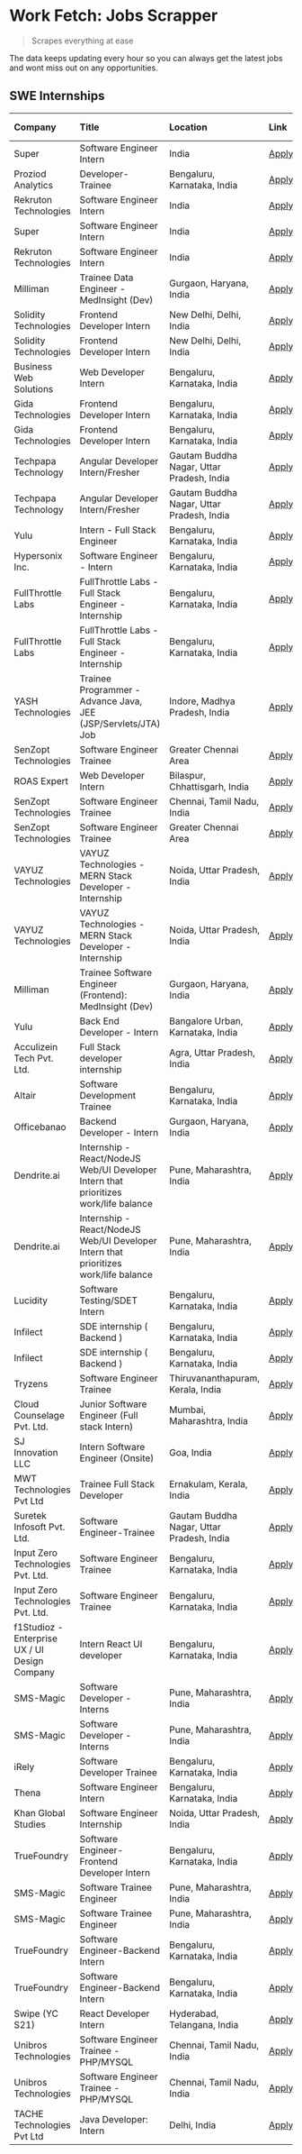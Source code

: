 # Work Fetch: Jobs Scrapper
> Scrapes everything at ease

The data keeps updating every hour so you can always get the latest jobs and wont miss out on any opportunities.

## SWE Internships
<!--START_SECTION:workfetch-->
| Company                                       | Title                                                                                | Location                                  | Link                                                                                                                                                                                                                                                                                               | Date Posted   |
|:----------------------------------------------|:-------------------------------------------------------------------------------------|:------------------------------------------|:---------------------------------------------------------------------------------------------------------------------------------------------------------------------------------------------------------------------------------------------------------------------------------------------------|:--------------|
| Super                                         | Software Engineer Intern                                                             | India                                     | [Apply](https://in.linkedin.com/jobs/view/software-engineer-intern-at-super-3832648104?position=30&pageNum=0&refId=iAolMNpAi4G4kLVUuk8BaQ%3D%3D&trackingId=iIKcAWhXWsHRyw6w%2BOoA5Q%3D%3D&trk=public_jobs_jserp-result_search-card)                                                                | 2024-02-23    |
| Proziod Analytics                             | Developer-Trainee                                                                    | Bengaluru, Karnataka, India               | [Apply](https://in.linkedin.com/jobs/view/developer-trainee-at-proziod-analytics-3838200708?position=37&pageNum=0&refId=iAolMNpAi4G4kLVUuk8BaQ%3D%3D&trackingId=tGYAzQNqetJsCbnFjRSZHQ%3D%3D&trk=public_jobs_jserp-result_search-card)                                                             | 2024-02-23    |
| Rekruton Technologies                         | Software Engineer Intern                                                             | India                                     | [Apply](https://in.linkedin.com/jobs/view/software-engineer-intern-at-rekruton-technologies-3838288724?position=52&pageNum=0&refId=iAolMNpAi4G4kLVUuk8BaQ%3D%3D&trackingId=%2Bz4MpIygFl4t8kr%2BRIp31w%3D%3D&trk=public_jobs_jserp-result_search-card)                                              | 2024-02-23    |
| Super                                         | Software Engineer Intern                                                             | India                                     | [Apply](https://in.linkedin.com/jobs/view/software-engineer-intern-at-super-3832648104?position=5&pageNum=2&refId=qylq8QCxFGH6WxM6bHdZzw%3D%3D&trackingId=PlrCwxI%2FNcVQDNuoPtDC5g%3D%3D&trk=public_jobs_jserp-result_search-card)                                                                 | 2024-02-23    |
| Rekruton Technologies                         | Software Engineer Intern                                                             | India                                     | [Apply](https://in.linkedin.com/jobs/view/software-engineer-intern-at-rekruton-technologies-3838288724?position=3&pageNum=5&refId=c3bogMZ24b3YWQoggGjP2w%3D%3D&trackingId=zT5DVf9bZyi2atnPEc3qTw%3D%3D&trk=public_jobs_jserp-result_search-card)                                                   | 2024-02-23    |
| Milliman                                      | Trainee Data Engineer - MedInsight (Dev)                                             | Gurgaon, Haryana, India                   | [Apply](https://in.linkedin.com/jobs/view/trainee-data-engineer-medinsight-dev-at-milliman-3789275187?position=3&pageNum=7&refId=JwBriin9wxWucGdp%2FoposQ%3D%3D&trackingId=Mjxw1Pe67IyftNnZd3Sgxg%3D%3D&trk=public_jobs_jserp-result_search-card)                                                  | 2024-02-23    |
| Solidity Technologies                         | Frontend Developer Intern                                                            | New Delhi, Delhi, India                   | [Apply](https://in.linkedin.com/jobs/view/frontend-developer-intern-at-solidity-technologies-3831583934?position=58&pageNum=0&refId=iAolMNpAi4G4kLVUuk8BaQ%3D%3D&trackingId=964OkxVIQWR3ynKPvqYoNw%3D%3D&trk=public_jobs_jserp-result_search-card)                                                 | 2024-02-22    |
| Solidity Technologies                         | Frontend Developer Intern                                                            | New Delhi, Delhi, India                   | [Apply](https://in.linkedin.com/jobs/view/frontend-developer-intern-at-solidity-technologies-3831583934?position=9&pageNum=5&refId=c3bogMZ24b3YWQoggGjP2w%3D%3D&trackingId=qnl71Vl03na%2FgYdtzMQRKw%3D%3D&trk=public_jobs_jserp-result_search-card)                                                | 2024-02-22    |
| Business Web Solutions                        | Web Developer Intern                                                                 | Bengaluru, Karnataka, India               | [Apply](https://in.linkedin.com/jobs/view/web-developer-intern-at-business-web-solutions-3835789494?position=25&pageNum=0&refId=iAolMNpAi4G4kLVUuk8BaQ%3D%3D&trackingId=nIvMfBG3XQOmDgoWPfzmNQ%3D%3D&trk=public_jobs_jserp-result_search-card)                                                     | 2024-02-21    |
| Gida Technologies                             | Frontend Developer Intern                                                            | Bengaluru, Karnataka, India               | [Apply](https://in.linkedin.com/jobs/view/frontend-developer-intern-at-gida-technologies-3836040945?position=33&pageNum=0&refId=iAolMNpAi4G4kLVUuk8BaQ%3D%3D&trackingId=a0Nx7jp9OCX3Kg7MXtfRmw%3D%3D&trk=public_jobs_jserp-result_search-card)                                                     | 2024-02-21    |
| Gida Technologies                             | Frontend Developer Intern                                                            | Bengaluru, Karnataka, India               | [Apply](https://in.linkedin.com/jobs/view/frontend-developer-intern-at-gida-technologies-3836040945?position=8&pageNum=2&refId=qylq8QCxFGH6WxM6bHdZzw%3D%3D&trackingId=qziO7Vc8xm6hntt7Zh1hLA%3D%3D&trk=public_jobs_jserp-result_search-card)                                                      | 2024-02-21    |
| Techpapa Technology                           | Angular Developer Intern/Fresher                                                     | Gautam Buddha Nagar, Uttar Pradesh, India | [Apply](https://in.linkedin.com/jobs/view/angular-developer-intern-fresher-at-techpapa-technology-3834305862?position=51&pageNum=0&refId=iAolMNpAi4G4kLVUuk8BaQ%3D%3D&trackingId=AQsrXL246z4Ip31zmtQkdw%3D%3D&trk=public_jobs_jserp-result_search-card)                                            | 2024-02-20    |
| Techpapa Technology                           | Angular Developer Intern/Fresher                                                     | Gautam Buddha Nagar, Uttar Pradesh, India | [Apply](https://in.linkedin.com/jobs/view/angular-developer-intern-fresher-at-techpapa-technology-3834305862?position=2&pageNum=5&refId=c3bogMZ24b3YWQoggGjP2w%3D%3D&trackingId=5jMbGaSRtxdUXPhn%2BR3t%2Bg%3D%3D&trk=public_jobs_jserp-result_search-card)                                         | 2024-02-20    |
| Yulu                                          | Intern - Full Stack Engineer                                                         | Bengaluru, Karnataka, India               | [Apply](https://in.linkedin.com/jobs/view/intern-full-stack-engineer-at-yulu-3834466595?position=10&pageNum=0&refId=iAolMNpAi4G4kLVUuk8BaQ%3D%3D&trackingId=%2FCDxf8yQxQLIVbrFQzozcQ%3D%3D&trk=public_jobs_jserp-result_search-card)                                                               | 2024-02-19    |
| Hypersonix Inc.                               | Software Engineer - Intern                                                           | Bengaluru, Karnataka, India               | [Apply](https://in.linkedin.com/jobs/view/software-engineer-intern-at-hypersonix-inc-3833055982?position=4&pageNum=0&refId=iAolMNpAi4G4kLVUuk8BaQ%3D%3D&trackingId=S2%2FXkdhsRH9KrVX3GwLKYw%3D%3D&trk=public_jobs_jserp-result_search-card)                                                        | 2024-02-18    |
| FullThrottle Labs                             | FullThrottle Labs - Full Stack Engineer - Internship                                 | Bengaluru, Karnataka, India               | [Apply](https://in.linkedin.com/jobs/view/fullthrottle-labs-full-stack-engineer-internship-at-fullthrottle-labs-3829636016?position=55&pageNum=0&refId=iAolMNpAi4G4kLVUuk8BaQ%3D%3D&trackingId=J7MqLJ9nkoYLLYtHo5sTIw%3D%3D&trk=public_jobs_jserp-result_search-card)                              | 2024-02-17    |
| FullThrottle Labs                             | FullThrottle Labs - Full Stack Engineer - Internship                                 | Bengaluru, Karnataka, India               | [Apply](https://in.linkedin.com/jobs/view/fullthrottle-labs-full-stack-engineer-internship-at-fullthrottle-labs-3829636016?position=6&pageNum=5&refId=c3bogMZ24b3YWQoggGjP2w%3D%3D&trackingId=VVFBbb1d3g4NFtKTR7nYXA%3D%3D&trk=public_jobs_jserp-result_search-card)                               | 2024-02-17    |
| YASH Technologies                             | Trainee Programmer - Advance Java, JEE (JSP/Servlets/JTA) Job                        | Indore, Madhya Pradesh, India             | [Apply](https://in.linkedin.com/jobs/view/trainee-programmer-advance-java-jee-jsp-servlets-jta-job-at-yash-technologies-3811759183?position=16&pageNum=0&refId=iAolMNpAi4G4kLVUuk8BaQ%3D%3D&trackingId=t8DbO%2FXYiWi3RI%2FqZ3tQ9A%3D%3D&trk=public_jobs_jserp-result_search-card)                  | 2024-02-13    |
| SenZopt Technologies                          | Software Engineer Trainee                                                            | Greater Chennai Area                      | [Apply](https://in.linkedin.com/jobs/view/software-engineer-trainee-at-senzopt-technologies-3827688781?position=34&pageNum=0&refId=iAolMNpAi4G4kLVUuk8BaQ%3D%3D&trackingId=IXkvDEfsPnML7cj0eM5XIQ%3D%3D&trk=public_jobs_jserp-result_search-card)                                                  | 2024-02-12    |
| ROAS Expert                                   | Web Developer Intern                                                                 | Bilaspur, Chhattisgarh, India             | [Apply](https://in.linkedin.com/jobs/view/web-developer-intern-at-roas-expert-3828189292?position=42&pageNum=0&refId=iAolMNpAi4G4kLVUuk8BaQ%3D%3D&trackingId=%2FKyql6e3u0BlJrHs1964BQ%3D%3D&trk=public_jobs_jserp-result_search-card)                                                              | 2024-02-12    |
| SenZopt Technologies                          | Software Engineer Trainee                                                            | Chennai, Tamil Nadu, India                | [Apply](https://in.linkedin.com/jobs/view/software-engineer-trainee-at-senzopt-technologies-3827686880?position=48&pageNum=0&refId=iAolMNpAi4G4kLVUuk8BaQ%3D%3D&trackingId=CzYt9tkZtsKuOcY3yNqyow%3D%3D&trk=public_jobs_jserp-result_search-card)                                                  | 2024-02-12    |
| SenZopt Technologies                          | Software Engineer Trainee                                                            | Greater Chennai Area                      | [Apply](https://in.linkedin.com/jobs/view/software-engineer-trainee-at-senzopt-technologies-3827688781?position=9&pageNum=2&refId=qylq8QCxFGH6WxM6bHdZzw%3D%3D&trackingId=6lcMsuLXU3KJM2f9zVXIHA%3D%3D&trk=public_jobs_jserp-result_search-card)                                                   | 2024-02-12    |
| VAYUZ Technologies                            | VAYUZ Technologies - MERN Stack Developer - Internship                               | Noida, Uttar Pradesh, India               | [Apply](https://in.linkedin.com/jobs/view/vayuz-technologies-mern-stack-developer-internship-at-vayuz-technologies-3822619356?position=57&pageNum=0&refId=iAolMNpAi4G4kLVUuk8BaQ%3D%3D&trackingId=JIBsPQ7uQ9B7fUUvEv05gg%3D%3D&trk=public_jobs_jserp-result_search-card)                           | 2024-02-10    |
| VAYUZ Technologies                            | VAYUZ Technologies - MERN Stack Developer - Internship                               | Noida, Uttar Pradesh, India               | [Apply](https://in.linkedin.com/jobs/view/vayuz-technologies-mern-stack-developer-internship-at-vayuz-technologies-3822619356?position=8&pageNum=5&refId=c3bogMZ24b3YWQoggGjP2w%3D%3D&trackingId=dTJpuOVAtH1qkEpRchJ8Iw%3D%3D&trk=public_jobs_jserp-result_search-card)                            | 2024-02-10    |
| Milliman                                      | Trainee Software Engineer (Frontend): MedInsight (Dev)                               | Gurgaon, Haryana, India                   | [Apply](https://in.linkedin.com/jobs/view/trainee-software-engineer-frontend-medinsight-dev-at-milliman-3792874280?position=6&pageNum=0&refId=iAolMNpAi4G4kLVUuk8BaQ%3D%3D&trackingId=OTpLpB1ce1VHhHSIVMEsIQ%3D%3D&trk=public_jobs_jserp-result_search-card)                                       | 2024-02-09    |
| Yulu                                          | Back End Developer - Intern                                                          | Bangalore Urban, Karnataka, India         | [Apply](https://in.linkedin.com/jobs/view/back-end-developer-intern-at-yulu-3821682220?position=13&pageNum=0&refId=iAolMNpAi4G4kLVUuk8BaQ%3D%3D&trackingId=9kGs14ZjkMiwYQnMTICaFg%3D%3D&trk=public_jobs_jserp-result_search-card)                                                                  | 2024-02-04    |
| Acculizein Tech Pvt. Ltd.                     | Full Stack developer  internship                                                     | Agra, Uttar Pradesh, India                | [Apply](https://in.linkedin.com/jobs/view/full-stack-developer-internship-at-acculizein-tech-pvt-ltd-3817241175?position=5&pageNum=7&refId=JwBriin9wxWucGdp%2FoposQ%3D%3D&trackingId=PIbjrVlVSVB9G6hyPUz0Jw%3D%3D&trk=public_jobs_jserp-result_search-card)                                        | 2024-02-04    |
| Altair                                        | Software Development Trainee                                                         | Bengaluru, Karnataka, India               | [Apply](https://in.linkedin.com/jobs/view/software-development-trainee-at-altair-3817606202?position=23&pageNum=0&refId=iAolMNpAi4G4kLVUuk8BaQ%3D%3D&trackingId=uLrEQaF1CJR0KryaPgJC%2Bw%3D%3D&trk=public_jobs_jserp-result_search-card)                                                           | 2024-01-31    |
| Officebanao                                   | Backend Developer - Intern                                                           | Gurgaon, Haryana, India                   | [Apply](https://in.linkedin.com/jobs/view/backend-developer-intern-at-officebanao-3814263731?position=24&pageNum=0&refId=iAolMNpAi4G4kLVUuk8BaQ%3D%3D&trackingId=50Ce1jtYUjTJBgvejEiWFA%3D%3D&trk=public_jobs_jserp-result_search-card)                                                            | 2024-01-31    |
| Dendrite.ai                                   | Internship - React/NodeJS Web/UI Developer Intern that prioritizes work/life balance | Pune, Maharashtra, India                  | [Apply](https://in.linkedin.com/jobs/view/internship-react-nodejs-web-ui-developer-intern-that-prioritizes-work-life-balance-at-dendrite-ai-3818948068?position=32&pageNum=0&refId=iAolMNpAi4G4kLVUuk8BaQ%3D%3D&trackingId=ryLvbu4Cap6Xn2f5p0apeg%3D%3D&trk=public_jobs_jserp-result_search-card)  | 2024-01-31    |
| Dendrite.ai                                   | Internship - React/NodeJS Web/UI Developer Intern that prioritizes work/life balance | Pune, Maharashtra, India                  | [Apply](https://in.linkedin.com/jobs/view/internship-react-nodejs-web-ui-developer-intern-that-prioritizes-work-life-balance-at-dendrite-ai-3818948068?position=7&pageNum=2&refId=qylq8QCxFGH6WxM6bHdZzw%3D%3D&trackingId=jboaJ7SCSapWPy2Q%2BTFPPg%3D%3D&trk=public_jobs_jserp-result_search-card) | 2024-01-31    |
| Lucidity                                      | Software Testing/SDET Intern                                                         | Bengaluru, Karnataka, India               | [Apply](https://in.linkedin.com/jobs/view/software-testing-sdet-intern-at-lucidity-3817313214?position=2&pageNum=7&refId=JwBriin9wxWucGdp%2FoposQ%3D%3D&trackingId=sU2jeFLGpOGcfGvZuYPHbA%3D%3D&trk=public_jobs_jserp-result_search-card)                                                          | 2024-01-31    |
| Infilect                                      | SDE internship ( Backend )                                                           | Bengaluru, Karnataka, India               | [Apply](https://in.linkedin.com/jobs/view/sde-internship-backend-at-infilect-3815120558?position=28&pageNum=0&refId=iAolMNpAi4G4kLVUuk8BaQ%3D%3D&trackingId=cJ1HBT4VsRwi4Hpqif4nTA%3D%3D&trk=public_jobs_jserp-result_search-card)                                                                 | 2024-01-25    |
| Infilect                                      | SDE internship ( Backend )                                                           | Bengaluru, Karnataka, India               | [Apply](https://in.linkedin.com/jobs/view/sde-internship-backend-at-infilect-3815120558?position=3&pageNum=2&refId=qylq8QCxFGH6WxM6bHdZzw%3D%3D&trackingId=AyNARQ9CHQeHGVX1qO9E2A%3D%3D&trk=public_jobs_jserp-result_search-card)                                                                  | 2024-01-25    |
| Tryzens                                       | Software Engineer Trainee                                                            | Thiruvananthapuram, Kerala, India         | [Apply](https://in.linkedin.com/jobs/view/software-engineer-trainee-at-tryzens-3809363491?position=41&pageNum=0&refId=iAolMNpAi4G4kLVUuk8BaQ%3D%3D&trackingId=wHsT3CUjrwhbzjBYFtzk8A%3D%3D&trk=public_jobs_jserp-result_search-card)                                                               | 2024-01-18    |
| Cloud Counselage Pvt. Ltd.                    | Junior Software Engineer (Full stack Intern)                                         | Mumbai, Maharashtra, India                | [Apply](https://in.linkedin.com/jobs/view/junior-software-engineer-full-stack-intern-at-cloud-counselage-pvt-ltd-3803132814?position=20&pageNum=0&refId=iAolMNpAi4G4kLVUuk8BaQ%3D%3D&trackingId=E8J6dO02KwT%2Br2%2F9Xbczsg%3D%3D&trk=public_jobs_jserp-result_search-card)                         | 2024-01-11    |
| SJ Innovation LLC                             | Intern Software Engineer (Onsite)                                                    | Goa, India                                | [Apply](https://in.linkedin.com/jobs/view/intern-software-engineer-onsite-at-sj-innovation-llc-3799959011?position=36&pageNum=0&refId=iAolMNpAi4G4kLVUuk8BaQ%3D%3D&trackingId=umvkv0r2QNNgZW8iQDRmQQ%3D%3D&trk=public_jobs_jserp-result_search-card)                                               | 2024-01-11    |
| MWT Technologies Pvt Ltd                      | Trainee Full Stack Developer                                                         | Ernakulam, Kerala, India                  | [Apply](https://in.linkedin.com/jobs/view/trainee-full-stack-developer-at-mwt-technologies-pvt-ltd-3800921715?position=5&pageNum=0&refId=iAolMNpAi4G4kLVUuk8BaQ%3D%3D&trackingId=t5WG%2Bl1788U98t13%2B5xvNg%3D%3D&trk=public_jobs_jserp-result_search-card)                                        | 2024-01-09    |
| Suretek Infosoft Pvt. Ltd.                    | Software Engineer-Trainee                                                            | Gautam Buddha Nagar, Uttar Pradesh, India | [Apply](https://in.linkedin.com/jobs/view/software-engineer-trainee-at-suretek-infosoft-pvt-ltd-3800934643?position=18&pageNum=0&refId=iAolMNpAi4G4kLVUuk8BaQ%3D%3D&trackingId=2807ODgJKz6B4eAeoCoxXg%3D%3D&trk=public_jobs_jserp-result_search-card)                                              | 2024-01-09    |
| Input Zero Technologies Pvt. Ltd.             | Software Engineer Trainee                                                            | Bengaluru, Karnataka, India               | [Apply](https://in.linkedin.com/jobs/view/software-engineer-trainee-at-input-zero-technologies-pvt-ltd-3800927643?position=27&pageNum=0&refId=iAolMNpAi4G4kLVUuk8BaQ%3D%3D&trackingId=MaFbyXtF%2FHNA5RaQwZ%2Fp7g%3D%3D&trk=public_jobs_jserp-result_search-card)                                   | 2024-01-09    |
| Input Zero Technologies Pvt. Ltd.             | Software Engineer Trainee                                                            | Bengaluru, Karnataka, India               | [Apply](https://in.linkedin.com/jobs/view/software-engineer-trainee-at-input-zero-technologies-pvt-ltd-3800927643?position=2&pageNum=2&refId=qylq8QCxFGH6WxM6bHdZzw%3D%3D&trackingId=3Z8qzJ3UmW3BgHmVlKxZQg%3D%3D&trk=public_jobs_jserp-result_search-card)                                        | 2024-01-09    |
| f1Studioz - Enterprise UX / UI Design Company | Intern React UI developer                                                            | Bengaluru, Karnataka, India               | [Apply](https://in.linkedin.com/jobs/view/intern-react-ui-developer-at-f1studioz-enterprise-ux-ui-design-company-3796354738?position=7&pageNum=0&refId=iAolMNpAi4G4kLVUuk8BaQ%3D%3D&trackingId=0xqR7KhbBsiqOki7s8alRg%3D%3D&trk=public_jobs_jserp-result_search-card)                              | 2024-01-08    |
| SMS-Magic                                     | Software Developer -Interns                                                          | Pune, Maharashtra, India                  | [Apply](https://in.linkedin.com/jobs/view/software-developer-interns-at-sms-magic-3799485343?position=31&pageNum=0&refId=iAolMNpAi4G4kLVUuk8BaQ%3D%3D&trackingId=a%2FIuyzpefyFdu3QOpH5%2B%2FA%3D%3D&trk=public_jobs_jserp-result_search-card)                                                      | 2024-01-05    |
| SMS-Magic                                     | Software Developer -Interns                                                          | Pune, Maharashtra, India                  | [Apply](https://in.linkedin.com/jobs/view/software-developer-interns-at-sms-magic-3799485343?position=6&pageNum=2&refId=qylq8QCxFGH6WxM6bHdZzw%3D%3D&trackingId=YXujThgbkRhloY2JQzYZxg%3D%3D&trk=public_jobs_jserp-result_search-card)                                                             | 2024-01-05    |
| iRely                                         | Software Developer Trainee                                                           | Bengaluru, Karnataka, India               | [Apply](https://in.linkedin.com/jobs/view/software-developer-trainee-at-irely-3801577534?position=12&pageNum=0&refId=iAolMNpAi4G4kLVUuk8BaQ%3D%3D&trackingId=N5Y9Gi%2FhiR043Luf3sE04A%3D%3D&trk=public_jobs_jserp-result_search-card)                                                              | 2023-12-22    |
| Thena                                         | Software Engineer Intern                                                             | Bengaluru, Karnataka, India               | [Apply](https://in.linkedin.com/jobs/view/software-engineer-intern-at-thena-3778731751?position=15&pageNum=0&refId=iAolMNpAi4G4kLVUuk8BaQ%3D%3D&trackingId=ydZMxxL6QOOHYI99yg6diQ%3D%3D&trk=public_jobs_jserp-result_search-card)                                                                  | 2023-12-05    |
| Khan Global Studies                           | Software Engineer Internship                                                         | Noida, Uttar Pradesh, India               | [Apply](https://in.linkedin.com/jobs/view/software-engineer-internship-at-khan-global-studies-3766942197?position=45&pageNum=0&refId=iAolMNpAi4G4kLVUuk8BaQ%3D%3D&trackingId=o5117o1VVu5Lx971iV1wPQ%3D%3D&trk=public_jobs_jserp-result_search-card)                                                | 2023-11-27    |
| TrueFoundry                                   | Software Engineer- Frontend Developer Intern                                         | Bengaluru, Karnataka, India               | [Apply](https://in.linkedin.com/jobs/view/software-engineer-frontend-developer-intern-at-truefoundry-3790095058?position=14&pageNum=0&refId=iAolMNpAi4G4kLVUuk8BaQ%3D%3D&trackingId=FHcqqGV8lot%2BuoBeZolUjw%3D%3D&trk=public_jobs_jserp-result_search-card)                                       | 2023-11-24    |
| SMS-Magic                                     | Software Trainee Engineer                                                            | Pune, Maharashtra, India                  | [Apply](https://in.linkedin.com/jobs/view/software-trainee-engineer-at-sms-magic-3761409781?position=26&pageNum=0&refId=iAolMNpAi4G4kLVUuk8BaQ%3D%3D&trackingId=TOp5q2g%2FC0rVJEjunqt5aw%3D%3D&trk=public_jobs_jserp-result_search-card)                                                           | 2023-11-16    |
| SMS-Magic                                     | Software Trainee Engineer                                                            | Pune, Maharashtra, India                  | [Apply](https://in.linkedin.com/jobs/view/software-trainee-engineer-at-sms-magic-3761409781?position=1&pageNum=2&refId=qylq8QCxFGH6WxM6bHdZzw%3D%3D&trackingId=FM8SOl8fsDA9EHHwk0b0tA%3D%3D&trk=public_jobs_jserp-result_search-card)                                                              | 2023-11-16    |
| TrueFoundry                                   | Software Engineer-Backend Intern                                                     | Bengaluru, Karnataka, India               | [Apply](https://in.linkedin.com/jobs/view/software-engineer-backend-intern-at-truefoundry-3779508170?position=29&pageNum=0&refId=iAolMNpAi4G4kLVUuk8BaQ%3D%3D&trackingId=AuZWs1Op15tYnCvuiqMzuQ%3D%3D&trk=public_jobs_jserp-result_search-card)                                                    | 2023-11-10    |
| TrueFoundry                                   | Software Engineer-Backend Intern                                                     | Bengaluru, Karnataka, India               | [Apply](https://in.linkedin.com/jobs/view/software-engineer-backend-intern-at-truefoundry-3779508170?position=4&pageNum=2&refId=qylq8QCxFGH6WxM6bHdZzw%3D%3D&trackingId=nCZencBeKJzGvt0Ol6tU9Q%3D%3D&trk=public_jobs_jserp-result_search-card)                                                     | 2023-11-10    |
| Swipe (YC S21)                                | React Developer Intern                                                               | Hyderabad, Telangana, India               | [Apply](https://in.linkedin.com/jobs/view/react-developer-intern-at-swipe-yc-s21-3737600089?position=17&pageNum=0&refId=iAolMNpAi4G4kLVUuk8BaQ%3D%3D&trackingId=QNc0mj3mYQMDY%2BsV8lIv4w%3D%3D&trk=public_jobs_jserp-result_search-card)                                                           | 2023-10-13    |
| Unibros Technologies                          | Software Engineer Trainee - PHP/MYSQL                                                | Chennai, Tamil Nadu, India                | [Apply](https://in.linkedin.com/jobs/view/software-engineer-trainee-php-mysql-at-unibros-technologies-3656599241?position=35&pageNum=0&refId=iAolMNpAi4G4kLVUuk8BaQ%3D%3D&trackingId=fX69sNGd3oi1qwl08XkT2Q%3D%3D&trk=public_jobs_jserp-result_search-card)                                        | 2023-06-12    |
| Unibros Technologies                          | Software Engineer Trainee - PHP/MYSQL                                                | Chennai, Tamil Nadu, India                | [Apply](https://in.linkedin.com/jobs/view/software-engineer-trainee-php-mysql-at-unibros-technologies-3656599241?position=10&pageNum=2&refId=qylq8QCxFGH6WxM6bHdZzw%3D%3D&trackingId=zA%2FZ85o41w9WhW2JWlyyig%3D%3D&trk=public_jobs_jserp-result_search-card)                                      | 2023-06-12    |
| TACHE Technologies Pvt Ltd                    | Java Developer: Intern                                                               | Delhi, India                              | [Apply](https://in.linkedin.com/jobs/view/java-developer-intern-at-tache-technologies-pvt-ltd-3627622735?position=4&pageNum=7&refId=JwBriin9wxWucGdp%2FoposQ%3D%3D&trackingId=LbOglt8zDNS1BirmtP4j6w%3D%3D&trk=public_jobs_jserp-result_search-card)                                               | 2023-06-06    |
<!--END_SECTION:workfetch-->
